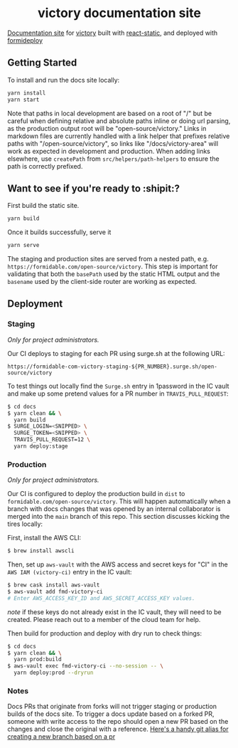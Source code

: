 <h1 align="center">victory documentation site</h1>

[Documentation site](https://formidable.com/open-source/victory/) for [victory](https://github.com/FormidableLabs/victory) built with [react-static](https://github.com/nozzle/react-static), and deployed with [formideploy](https://github.com/FormidableLabs/formideploy)


## Getting Started

To install and run the docs site locally:

```bash
yarn install
yarn start
```

Note that paths in local development are based on a root of "/" but be careful when defining relative and absolute paths inline or doing url parsing, as the production output root will be "open-source/victory." Links in markdown files are currently handled with a link helper that prefixes relative paths with "/open-source/victory", so links like "/docs/victory-area" will work as expected in development and production. When adding links elsewhere, use `createPath` from `src/helpers/path-helpers` to ensure the path is correctly prefixed.

## Want to see if you're ready to :shipit:?

First build the static site.
```bash
yarn build
```
Once it builds successfully, serve it

```bash
yarn serve
```
The staging and production sites are served from a nested path, e.g. `https://formidable.com/open-source/victory`. This step is important for validating that both the `basePath` used by the static HTML output and the `basename` used by the client-side router are working as expected.

## Deployment

### Staging

_Only for project administrators._

Our CI deploys to staging for each PR using surge.sh at the following URL:

`https://formidable-com-victory-staging-${PR_NUMBER}.surge.sh/open-source/victory`

To test things out locally find the `Surge.sh` entry in 1password in the IC vault and make up some pretend values for a PR number in `TRAVIS_PULL_REQUEST`:

```sh
$ cd docs
$ yarn clean && \
  yarn build
$ SURGE_LOGIN=<SNIPPED> \
  SURGE_TOKEN=<SNIPPED> \
  TRAVIS_PULL_REQUEST=12 \
  yarn deploy:stage
```

### Production

_Only for project administrators._

Our CI is configured to deploy the production build in `dist` to `formidable.com/open-source/victory`. This will happen automatically when a branch with docs changes that was opened by an internal collaborator is merged into the `main` branch of this repo. This section discusses kicking the tires locally:

First, install the AWS CLI:

```sh
$ brew install awscli
```

Then, set up `aws-vault` with the AWS access and secret keys for "CI" in the `AWS IAM (victory-ci)` entry in the IC vault:

```sh
$ brew cask install aws-vault
$ aws-vault add fmd-victory-ci
# Enter AWS_ACCESS_KEY_ID and AWS_SECRET_ACCESS_KEY values.
```

_note_ if these keys do not already exist in the IC vault, they will need to be created. Please reach out to a member of the cloud team for help.

Then build for production and deploy with dry run to check things:

```sh
$ cd docs
$ yarn clean && \
  yarn prod:build
$ aws-vault exec fmd-victory-ci --no-session -- \
  yarn deploy:prod --dryrun
```

### Notes

Docs PRs that originate from forks will not trigger staging or production builds of the docs site. To trigger a docs update based on a forked PR, someone with write access to the repo should open a new PR based on the changes and close the original with a reference. [Here's a handy git alias for creating a new branch based on a pr](https://gist.github.com/gvaughn/f3c7897a51e52138eac1)